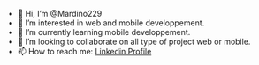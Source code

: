 - 👋 Hi, I’m @Mardino229
- 👀 I’m interested in web and mobile developpement.
- 🌱 I’m currently learning mobile developpement.
- 💞️ I’m looking to collaborate on all type of project web or mobile.
- 📫 How to reach me: [Linkedin Profile](www.linkedin.com/in/maxime-mardino-dassi)

<!---
Mardino229/Mardino229 is a ✨ special ✨ repository because its `README.md` (this file) appears on your GitHub profile.
You can click the Preview link to take a look at your changes.
--->
